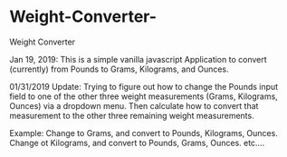 # Weight-Converter-
Weight Converter 

Jan 19, 2019: 
This is a simple vanilla javascript Application to convert (currently) from Pounds to Grams, Kilograms, and Ounces.


01/31/2019 Update: 
Trying to figure out how to change the Pounds input field to one of the other three weight measurements (Grams, Kilograms, Ounces) via a dropdown menu. Then calculate how to convert that measurement to the other three remaining weight measurements.

Example: 
Change to Grams, and convert to Pounds, Kilograms, Ounces.
Change ot Kilograms, and convert to Pounds, Grams, Ounces.
etc….
